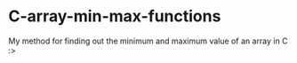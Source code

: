 # C-array-min-max-functions

My method for finding out the minimum and maximum value of an array in C :>


